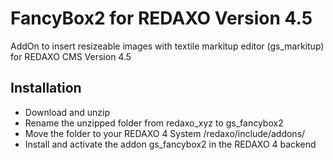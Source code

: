 FancyBox2 for REDAXO Version 4.5
==========

AddOn to insert resizeable images with textile markitup editor (gs_markitup) for REDAXO CMS Version 4.5

Installation
-------
* Download and unzip
* Rename the unzipped folder from redaxo_xyz to gs_fancybox2
* Move the folder to your REDAXO 4 System /redaxo/include/addons/
* Install and activate the addon gs_fancybox2 in the REDAXO 4 backend
